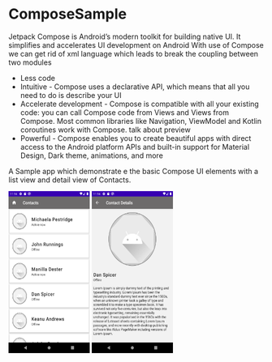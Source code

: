 # ComposeSample

Jetpack Compose is Android’s modern toolkit for building native UI. It simplifies and accelerates UI development on Android
With use of Compose we can get rid of xml language which leads to break the coupling between two modules

* Less code
* Intuitive - Compose uses a declarative API, which means that all you need to do is describe your UI
* Accelerate development - Compose is compatible with all your existing code: you can call Compose code from Views and Views from Compose. Most common libraries like Navigation, ViewModel and Kotlin coroutines work with Compose. talk about preview
* Powerful - Compose enables you to create beautiful apps with direct access to the Android platform APIs and built-in support for Material Design, Dark theme, animations, and more

A Sample app which demonstrate e the basic Compose UI elements with a list view and detail view of Contacts.

<img src="https://github.com/syncsync85/ComposeSample/blob/master/List-Screen.png" width="160" height="320" > <img src="https://github.com/syncsync85/ComposeSample/blob/master/Contact-Detail.png" width="160" height="320" >


